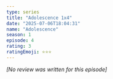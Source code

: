 ```yaml
---
type: series
title: "Adolescence 1x4"
date: "2025-07-06T18:04:31"
name: "Adolescence"
season: 1
episode: 4
rating: 3
ratingEmoji: ⭐️⭐️⭐️
---
```


*[No review was written for this episode]*

